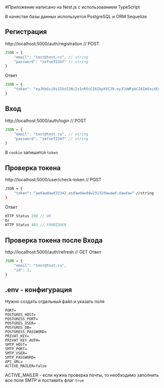 #Приложение написано на Nest.js с использованием TypeScript

В качестве базы данных используется PostgreSQL и ORM Sequelize
## Регистрация

http://localhost:5000/auth/registration // POST

```javascript
JSON = {
    "email": "test@test.ru", // string
    "password": "sefsef234f" // string
}
```
Ответ
```javascript
JSON = {
    "token": "eyJhbGciOiJIUzI1NiIsInR5cCI6IkpXVCJ9.eyJlbWFpbCI6ImVxcXEyM2Zlc0BtYWkudHUiLCJpZCI6MiwiaWF0IjoxNjM2MDYxNzkyLCJleHAiOjE2Mzg2NTM3OTJ9.GliBIJWrlf-llaIfV0PdIKqWrHiKCB7lPvVj7DhAr2I" // string
}
```

## Вход

http://localhost:5000/auth/login // POST
```javascript
JSON = {
    "email": "test@test.ru", // string
    "password": "sefsef234f" // string
}
```
В ```cookie``` запишится ```token```


## Проверка токена
http://localhost:5000/user/check-token // POST
```bash
JSON = {
    "token": "awdawdawd32342.asdawdawddw23132dawawd.dawdaw" //string
}
```
Ответ
```javascript
HTTP Status 200 // OK
Or
HTTP Status 403 // FORBIDDEN
```

## Проверка токена после Входа
http://localhost:5000/auth/refresh // GET
Ответ
```javascript
JSON = {
    "email": "test@test.ru",
    "id": 1,
}
```

## .env - конфигурация
Нужно создать отдельный файл и указать поля
```.dotenv
PORT=
POSTGRES_HOST=
POSTGRESS_PORT=
POSTGRES_USER=
POSTGRES_DB=
POSTGRESS_PASSWORD=
PRIVAT_KEY=
PRIVAT_KEY_AUTH=
SMTP_HOST=
SMTP_PORT=
SMTP_USER=
SMTP_PASSWORD=
API_URL=
ACTIVE_MAILER=false
```
ACTIVE_MAILER - если нужна проверка почты, то необходимо заполнить все поля SMTP и поставить 
флаг ``true``

